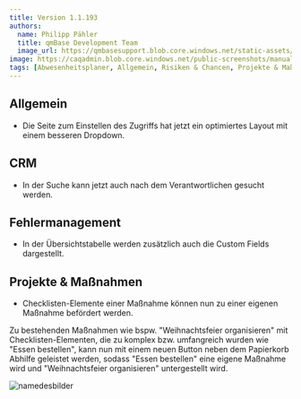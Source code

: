 ```yaml
---
title: Version 1.1.193
authors:
  name: Philipp Pähler
  title: qmBase Development Team
  image_url: https://qmbasesupport.blob.core.windows.net/static-assets/img/persons/paehler_round.png
image: https://caqadmin.blob.core.windows.net/public-screenshots/manual-screenshots/navbar_migration.PNG
tags: [Abwesenheitsplaner, Allgemein, Risiken & Chancen, Projekte & Maßnahmen]
---
```


<!--truncate-->

## Allgemein

- Die Seite zum Einstellen des Zugriffs hat jetzt ein optimiertes Layout mit einem besseren Dropdown.

## CRM

- In der Suche kann jetzt auch nach dem Verantwortlichen gesucht werden.

## Fehlermanagement

- In der Übersichtstabelle werden zusätzlich auch die Custom Fields dargestellt.

## Projekte & Maßnahmen

- Checklisten-Elemente einer Maßnahme können nun zu einer eigenen Maßnahme befördert werden.

Zu bestehenden Maßnahmen wie bspw. "Weihnachtsfeier organisieren" mit Checklisten-Elementen, die zu komplex bzw. umfangreich
wurden wie "Essen bestellen", kann nun mit einem neuen Button neben dem Papierkorb Abhilfe geleistet werden, sodass "Essen bestellen"
eine eigene Maßnahme wird und "Weihnachtsfeier organisieren" untergestellt wird.

![namedesbilder](screenshot.PNG)
